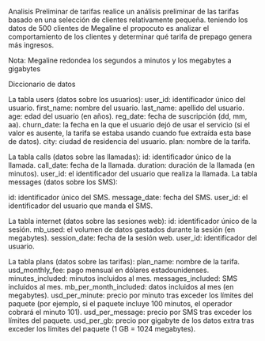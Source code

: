 Analisis Preliminar de tarifas
realice un análisis preliminar de las tarifas basado en una selección de clientes relativamente pequeña. teniendo los datos de 500 clientes de Megaline
el propocuto es analizar el comportamiento de los clientes y determinar qué tarifa de prepago genera más ingresos. 

Nota: Megaline redondea los segundos a minutos y los megabytes a gigabytes

Diccionario de datos

La tabla users (datos sobre los usuarios):
user_id: identificador único del usuario.
first_name: nombre del usuario.
last_name: apellido del usuario.
age: edad del usuario (en años).
reg_date: fecha de suscripción (dd, mm, aa).
churn_date: la fecha en la que el usuario dejó de usar el servicio (si el valor es ausente, la tarifa se estaba usando cuando fue extraída esta base de datos).
city: ciudad de residencia del usuario.
plan: nombre de la tarifa.

La tabla calls (datos sobre las llamadas):
id: identificador único de la llamada.
call_date: fecha de la llamada.
duration: duración de la llamada (en minutos).
user_id: el identificador del usuario que realiza la llamada.
La tabla messages (datos sobre los SMS):

id: identificador único del SMS.
message_date: fecha del SMS.
user_id: el identificador del usuario que manda el SMS.

La tabla internet (datos sobre las sesiones web):
id: identificador único de la sesión.
mb_used: el volumen de datos gastados durante la sesión (en megabytes).
session_date: fecha de la sesión web.
user_id: identificador del usuario.

La tabla plans (datos sobre las tarifas):
plan_name: nombre de la tarifa.
usd_monthly_fee: pago mensual en dólares estadounidenses.
minutes_included: minutos incluidos al mes.
messages_included: SMS incluidos al mes.
mb_per_month_included: datos incluidos al mes (en megabytes).
usd_per_minute: precio por minuto tras exceder los límites del paquete (por ejemplo, si el paquete incluye 100 minutos, el operador cobrará el minuto 101).
  usd_per_message: precio por SMS tras exceder los límites del paquete.
  usd_per_gb: precio por gigabyte de los datos extra tras exceder los límites del paquete (1 GB = 1024 megabytes).
